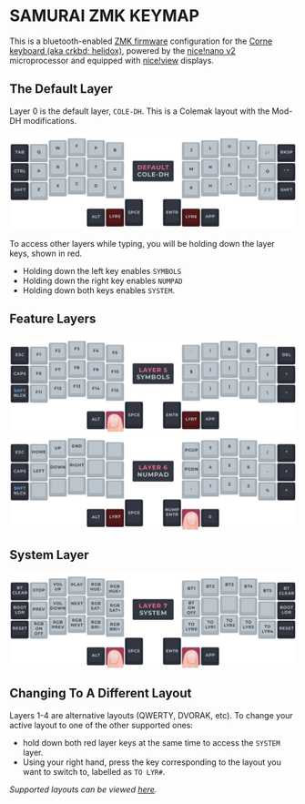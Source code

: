 # SAMURAI ZMK KEYMAP

This is a bluetooth-enabled [ZMK firmware](https://github.com/zmkfirmware/zmk) configuration for the [Corne keyboard (aka crkbd; helidox)](https://github.com/foostan/crkbd), powered by the [nice!nano v2](https://flashquark.com/product/nicenano-v2-0-wireless-pro-micro-replacement/) microprocessor and equipped with [nice!view](https://nicekeyboards.com/nice-view/) displays.

## The Default Layer
Layer 0 is the default layer, `COLE-DH`. This is a Colemak layout with the Mod-DH modifications.

![Layer 0](/visual/LAYER0.png)

To access other layers while typing, you will be holding down the layer keys, shown in red.
 - Holding down the left key enables `SYMBOLS`
 - Holding down the right key enables `NUMPAD`
 - Holding down both keys enables `SYSTEM`.

## Feature Layers

![Layer 5](/visual/LAYER5.png)
![Layer 6](/visual/LAYER6.png)

## System Layer

![Layer 7](/visual/LAYER7.png)

## Changing To A Different Layout

Layers 1-4 are alternative layouts (QWERTY, DVORAK, etc).
To change your active layout to one of the other supported ones:
- hold down both red layer keys at the same time to access the `SYSTEM` layer.
- Using your right hand, press the key corresponding to the layout you want to switch to, labelled as `TO LYR#`.

*Supported layouts can be viewed [here](LAYOUTS.md).*
